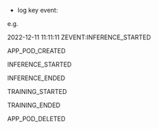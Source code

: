 - log key event:

e.g.

2022-12-11 11:11:11 ZEVENT:INFERENCE_STARTED


<!-- import time
def zevent(tag):
    timestamp = time.strftime('%Y-%m-%d %H:%M:%S', time.localtime(time.time()))
    return f'[ZEVENT] [{timestamp}] [{tag}]' -->


APP_POD_CREATED

INFERENCE_STARTED

INFERENCE_ENDED

TRAINING_STARTED

TRAINING_ENDED

APP_POD_DELETED
